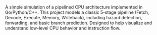 A simple simulation of a pipelined CPU architecture implemented in Go/Python/C++. This project models a classic 5-stage pipeline (Fetch, Decode, Execute, Memory, Writeback), including hazard detection, forwarding, and basic branch prediction. Designed to help visualize and understand low-level CPU behavior and instruction flow.
